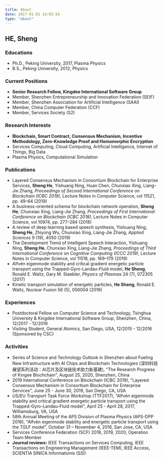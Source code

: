 ```yaml
---
title: About
date: 2017-01-01 14:03:54
type: "about"
---
```


## HE, Sheng

### Educations

- Ph.D., Peking University, 2017, Plasma Physics
- B.S., Peking University, 2012, Physics

### Current Positions

- **Senior Research Fellow, Kingdee International Software Group**
- Member, Shenzhen Entrepreneurship and Innovation Federation (SEIF)
- Member, Shenzhen Association for Artificial Intelligence (SAAI)
- Member, China Computer Federation (CCF)
- Member, Services Society (S2)

### Research Interests

- **Blockchain, Smart Contract, Consensus Mechanism, Incentive Methodology, Zero-Knowledge Proof and Homomorphic Encryption**
- Services Computing, Cloud Computing, Artificial Intelligence, Internet of Things, Big Data
- Plasma Physics, Computational Simulation
  
### Publications

- Layered Consensus Mechanism in Consortium Blockchain for Enterprise Services, **Sheng He**, Yishuang Ning, Huan Chen, Chunxiao Xing, Liang-Jie Zhang, *Proceedings of Second International Conference on Blockchain (ICBC 2019)*, Lecture Notes in Computer Science, vol 11521, pp. 49–64 (2019)
- A business-oriented schema for blockchain network operation, **Sheng He**, Chunxiao Xing, Liang-Jie Zhang, *Proceedings of First International Conference on Blockchain (ICBC 2018)*, Lecture Notes in Computer Science, vol 10974, pp. 277–284 (2018)
- A review of deep learning based speech synthesis, Yishuang Ning, **Sheng He**, Zhiyong Wu, Chunxiao Xing, Liang-Jie Zhang, *Applied Sciences* 9 (19), 4050 (2019)
- The Development Trend of Intelligent Speech Interaction, Yishuang Ning, **Sheng He**, Chunxiao Xing, Liang-Jie Zhang, *Proceedings of Third International Conference on Cognitive Computing (ICCC 2019)*, Lecture Notes in Computer Science, vol 11518, pp. 169–179 (2019)
- Alfvén eigenmode stability and critical gradient energetic particle transport using the Trapped-Gyro-Landau-Fluid model, **He Sheng**, Ronald E. Waltz, Gary M. Staebler, *Physics of Plasmas* 24 (7), 072305 (2017)
- Kinetic transport simulation of energetic particles, **He Sheng**, Ronald E. Waltz, *Nuclear Fusion* 56 (5), 056004 (2016)

### Experiences

- Postdoctoral Fellow on Computer Science and Technology, Tsinghua University & Kingdee International Software Group, Shenzhen, China, 12/2017 - 12/2019
- Visiting Student, General Atomics, San Diego, USA, 12/2015 - 12/2016 (Sponsored by CSC)

### Activities

- Series of Science and Technology Outlook in Shenzhen about Fueling New Infrastructure with AI Chips and Blockchain Technologies (深圳科技展望系列活动：AI芯片及区块链技术助力新基建), "The Research Progress of Kingee Blochchain", August 25, 2020, Shenzhen, China
- 2019 International Conference on Blockchain (ICBC 2019), "Layered Consensus Mechanism in Consortium Blockchain for Enterprise Services", June 25 - June 30, 2019, San Diego, CA, USA
- US/EU Transport Task Force Workshop (TTF2017), "Alfvén eigenmode stability and critical gradient energetic particle transport using the Trapped-Gyro-Landau-Fluid model", April 25 - April 28, 2017, Williamsburg, VA, USA
- 58th Annual Meeting of the APS Division of Plasma Physics (APS-DPP 2016), "Alfvén eigenmode stability and energetic particle transport using the TGLF model", October 31 – November 4, 2016, San Jose, CA, USA
- Services Conference Federation (SCF) 2018, 2019, 2020, Operation Team Member
- **Journal reviews:** IEEE Transactions on Services Computing, IEEE Transactions on Engineering Management (IEEE-TEM), IEEE Access, SCIENTIA SINICA Informationis (SSI)
